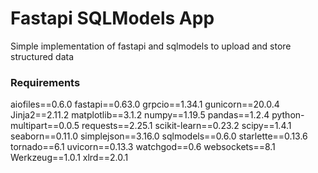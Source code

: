 # Fastapi SQLModels App
Simple implementation of fastapi and sqlmodels to upload and store structured data

### Requirements
aiofiles==0.6.0
fastapi==0.63.0
grpcio==1.34.1
gunicorn==20.0.4
Jinja2==2.11.2
matplotlib==3.1.2
numpy==1.19.5
pandas==1.2.4
python-multipart==0.0.5
requests==2.25.1
scikit-learn==0.23.2
scipy==1.4.1
seaborn==0.11.0
simplejson==3.16.0
sqlmodels==0.6.0
starlette==0.13.6
tornado==6.1
uvicorn==0.13.3
watchgod==0.6
websockets==8.1
Werkzeug==1.0.1
xlrd==2.0.1